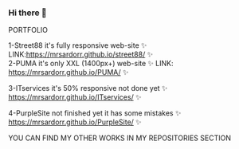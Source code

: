 ### Hi there 👋

PORTFOLIO 

1-Street88 it's fully responsive web-site ✨ LINK:https://mrsardorr.github.io/street88/ ✨                                                                                 
2-PUMA it's only XXL (1400px+) web-site ✨ LINK: https://mrsardorr.github.io/PUMA/ ✨

3-ITservices it's 50% responsive not done yet ✨ https://mrsardorr.github.io/ITservices/ ✨

4-PurpleSite not finished yet it has some mistakes ✨ https://mrsardorr.github.io/PurpleSite/ ✨

YOU CAN FIND MY OTHER WORKS IN MY REPOSITORIES SECTION
